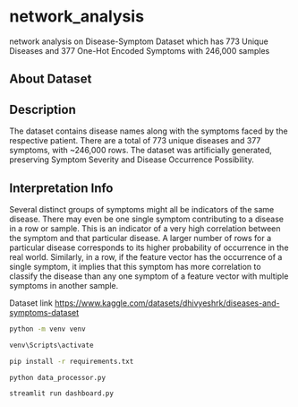 # network_analysis
network analysis on Disease-Symptom Dataset which has 773 Unique Diseases and 377 One-Hot Encoded Symptoms with 246,000 samples
## About Dataset
## Description
The dataset contains disease names along with the symptoms faced by the respective patient. There are a total of 773 unique diseases and 377 symptoms, with ~246,000 rows. The dataset was artificially generated, preserving Symptom Severity and Disease Occurrence Possibility.

## Interpretation Info
Several distinct groups of symptoms might all be indicators of the same disease. There may even be one single symptom contributing to a disease in a row or sample. This is an indicator of a very high correlation between the symptom and that particular disease.
A larger number of rows for a particular disease corresponds to its higher probability of occurrence in the real world. Similarly, in a row, if the feature vector has the occurrence of a single symptom, it implies that this symptom has more correlation to classify the disease than any one symptom of a feature vector with multiple symptoms in another sample.

Dataset link
https://www.kaggle.com/datasets/dhivyeshrk/diseases-and-symptoms-dataset

```cmd
python -m venv venv
```
```cmd
venv\Scripts\activate
```

```cmd
pip install -r requirements.txt
```
```cmd
python data_processor.py
```

```cmd
streamlit run dashboard.py
```
